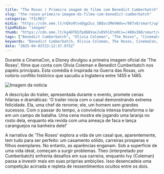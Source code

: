 ```yaml
---
title: "The Roses | Primeira imagem do filme com Benedict Cumberbatch"
slug: "the-roses-primeira-imagem-do-filme-com-benedict-cumberbatch"
categoria: "FILMES"
midia: "https://cdn.ome.lt/nQko9tseDgpZuz_SBQsv3MehWdo=/987x0/smart/uploads/conteudo/fotos/image_15_f9LzjfN.png"
tipoMidia: "imagem"
thumb: "https://cdn.ome.lt/kg4DTEbfpd60VaxJvDVhlEtoRCs=/480x360/smart/extras/conteudos/image_15_XAhlR2i.png"
tags: ["Benedict Cumberbatch", "Olivia Coleman", "The Roses", "CinemaCon", "comédia", "Guerra das Rosas", "filme", "Disney"]
keywords: "Benedict Cumberbatch, Olivia Coleman, The Roses, CinemaCon, comédia, Guerra das Rosas, filme, Disney"
data: "2025-04-03T23:12:37.975Z"
---
```


Durante a CinemaCon, a Disney divulgou a primeira imagem oficial de 'The Roses', filme que conta com Olivia Coleman e Benedict Cumberbatch nos papéis principais. Esta comédia é inspirada na Guerra das Rosas, um notório conflito histórico que sacudiu a Inglaterra entre 1455 e 1485.

![Imagem da notícia](https://cdn.ome.lt/h2M_vq0pzyGMQpO7LdzS-MLJuMc=/fit-in/837x500/smart/uploads/conteudo/fotos/image_15.png)

A descrição do trailer, apresentada durante o evento, promete cenas hilárias e dramáticas: 'O trailer inicia com o casal demonstrando extrema felicidade. Ela, uma chef de renome; ele, um homem sem grandes sucessos. Com o passar do tempo, a convivência intensa transforma o lar em um campo de batalha. Uma cena mostra ele jogando uma laranja no rosto dela, enquanto ela revida com uma ameaça de faca e lança caranguejos na banheira dele!'

A narrativa de 'The Roses' explora a vida de um casal que, aparentemente, tem tudo para ser perfeito: um casamento sólido, carreiras prosperas e filhos exemplares. No entanto, as aparências enganam. Sob a superfície de uma vida ideal, começam a surgir problemas. Theo (interpretado por Cumberbatch) enfrenta desafios em sua carreira, enquanto Ivy (Coleman) passa a investir mais em suas próprias ambições. Isso desencadeia uma competição acirrada e repleta de ressentimentos ocultos entre os dois.